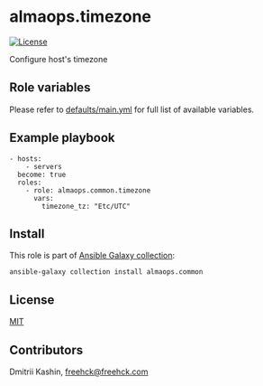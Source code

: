 almaops.timezone
==========

[![License](https://img.shields.io/badge/license-MIT%20License-brightgreen.svg)](https://opensource.org/licenses/MIT)

Configure host's timezone

Role variables
--------------

Please refer to [defaults/main.yml](./defaults/main.yml) for full list of available variables. 


Example playbook
----------------

```
- hosts:
    - servers
  become: true
  roles:
    - role: almaops.common.timezone
      vars:
        timezone_tz: "Etc/UTC"
```

Install
-------

This role is part of [Ansible Galaxy collection](https://galaxy.ansible.com/almaops/common):

`ansible-galaxy collection install almaops.common`

License
-------

[MIT](./LICENSE)

Contributors
------------

Dmitrii Kashin, <freehck@freehck.com>
